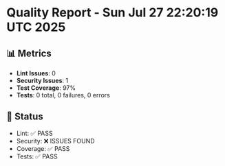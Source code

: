 # Quality Report - Sun Jul 27 22:20:19 UTC 2025
## 📊 Metrics
- **Lint Issues**: 0
- **Security Issues**: 1
- **Test Coverage**: 97%
- **Tests**: 0 total, 0 failures, 0 errors
## 🎯 Status
- Lint: ✅ PASS
- Security: ❌ ISSUES FOUND
- Coverage: ✅ PASS
- Tests: ✅ PASS
